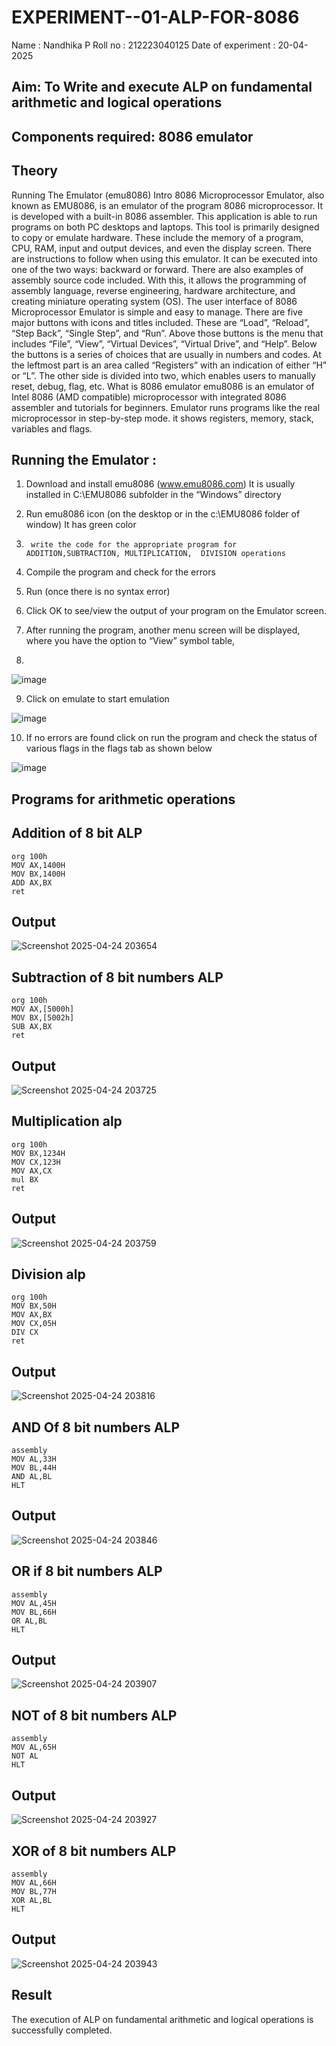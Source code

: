 # EXPERIMENT--01-ALP-FOR-8086
Name : Nandhika P
Roll no : 212223040125
Date of experiment : 20-04-2025

## Aim: To Write and execute ALP on fundamental arithmetic and logical operations
## Components required: 8086  emulator 
## Theory 
Running The Emulator (emu8086) Intro 8086 Microprocessor Emulator, also known as EMU8086, is an emulator of the program 8086 microprocessor. It is developed with a built-in 8086 assembler. This application is able to run programs on both PC desktops and laptops. This tool is primarily designed to copy or emulate hardware. These include the memory of a program, CPU, RAM, input and output devices, and even the display screen. There are instructions to follow when using this emulator. It can be executed into one of the two ways: backward or forward. There are also examples of assembly source code included. With this, it allows the programming of assembly language, reverse engineering, hardware architecture, and creating miniature operating system (OS). The user interface of 8086 Microprocessor Emulator is simple and easy to manage. There are five major buttons with icons and titles included. These are “Load”, “Reload”, “Step Back”, “Single Step”, and “Run”. Above those buttons is the menu that includes “File”, “View”, “Virtual Devices”, “Virtual Drive”, and “Help”. Below the buttons is a series of choices that are usually in numbers and codes. At the leftmost part is an area called “Registers” with an indication of either “H” or “L”. The other side is divided into two, which enables users to manually reset, debug, flag, etc. What is 8086 emulator emu8086 is an emulator of Intel 8086 (AMD compatible) microprocessor with integrated 8086 assembler and tutorials for beginners. Emulator runs programs like the real microprocessor in step-by-step mode. it shows registers, memory, stack, variables and flags.


 ## Running the Emulator :
1.	Download and install emu8086 (www.emu8086.com) It is usually installed in C:\EMU8086 subfolder in the “Windows” directory
2.	  Run  emu8086 icon (on the desktop or in the c:\EMU8086 folder of window) It has green color 
 
 
3.		write the code for the appropriate program for ADDITION,SUBTRACTION, MULTIPLICATION,  DIVISION operations 

4.	 Compile the program and check for the errors 
5.	Run (once there is no syntax error) 

6.	Click OK to see/view the output of your program on the Emulator screen. 


7.	After running the program, another menu screen will be displayed, where you have the option to “View” symbol table,
8.	 


![image](https://user-images.githubusercontent.com/36288975/189273263-d65baae9-4b8f-4723-afb3-c0ffa4052b04.png)











9.	Click on emulate to start emulation 








![image](https://user-images.githubusercontent.com/36288975/189273273-9bb36ec1-e2e8-4892-8d35-37707332bfdc.png)








10.	If no errors are found click on run the program and check the status of various flags in the flags tab as shown below 






![image](https://user-images.githubusercontent.com/36288975/189273277-113a2a33-4a40-4ff8-95a5-ecd3a1f504fe.png)







## Programs for arithmetic  operations

## Addition  of 8 bit ALP 

```
org 100h 
MOV AX,1400H 
MOV BX,1400H
ADD AX,BX
ret
```
## Output  

 ![Screenshot 2025-04-24 203654](https://github.com/user-attachments/assets/3a15d71a-df89-457a-be3f-d9f061e5d506)

## Subtraction   of 8 bit numbers  ALP 
```
org 100h 
MOV AX,[5000h] 
MOV BX,[5002h]
SUB AX,BX
ret
``` 
## Output  

![Screenshot 2025-04-24 203725](https://github.com/user-attachments/assets/156f6944-2492-4804-9b80-a8d0858f37c8)

## Multiplication alp 
```
org 100h 
MOV BX,1234H
MOV CX,123H 
MOV AX,CX
mul BX
ret
```
 ## Output  

![Screenshot 2025-04-24 203759](https://github.com/user-attachments/assets/71a30e5a-10bc-4bf2-a4c4-c5be2c5e894d)

## Division alp 
```
org 100h 
MOV BX,50H
MOV AX,BX
MOV CX,05H
DIV CX
ret
```
## Output  

![Screenshot 2025-04-24 203816](https://github.com/user-attachments/assets/5780cc31-c476-4e9b-98e1-6d6b17b7fb9e)

## AND Of 8 bit numbers ALP
```
assembly
MOV AL,33H
MOV BL,44H
AND AL,BL
HLT
```
## Output

![Screenshot 2025-04-24 203846](https://github.com/user-attachments/assets/b0456f54-52a9-4ecf-b5d7-5056c420e296)

## OR if 8 bit numbers ALP
```
assembly
MOV AL,45H
MOV BL,66H
OR AL,BL
HLT
```
## Output

![Screenshot 2025-04-24 203907](https://github.com/user-attachments/assets/62dc5f12-fec8-4b5b-a9d8-ade093ba301f)


## NOT of 8 bit numbers ALP
```
assembly
MOV AL,65H
NOT AL
HLT
```

## Output

![Screenshot 2025-04-24 203927](https://github.com/user-attachments/assets/bfe162d2-e5f0-4cde-bf47-492576af5a06)

## XOR of 8 bit numbers ALP
```
assembly
MOV AL,66H
MOV BL,77H
XOR AL,BL
HLT
```

## Output

![Screenshot 2025-04-24 203943](https://github.com/user-attachments/assets/cdfafbb5-77fb-455b-9e03-0dad8032a922)

## Result

The execution of ALP on fundamental arithmetic and logical operations is successfully completed.

